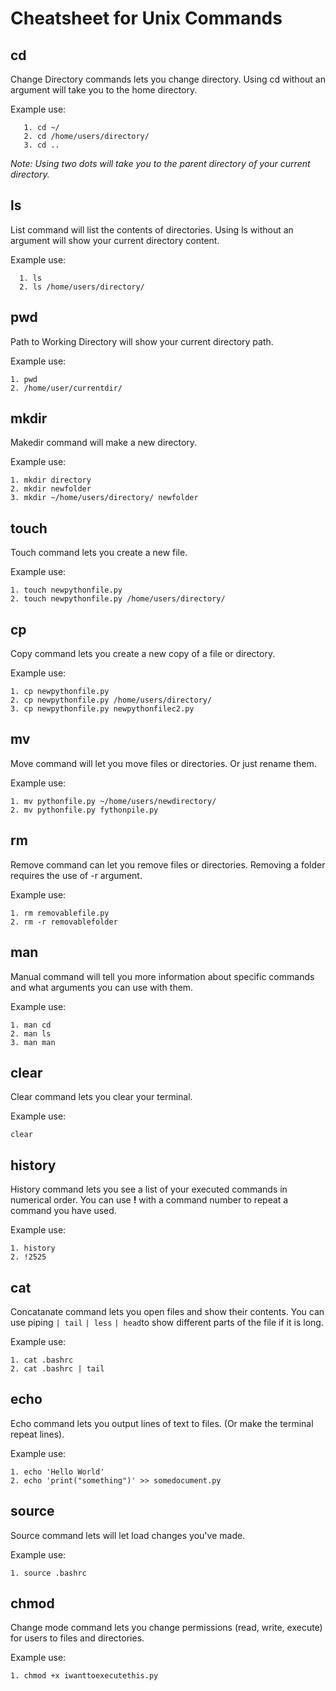 # Cheatsheet for Unix Commands  
## **cd**     
Change Directory commands lets you change directory. Using cd without an argument will take you to the home directory.       

  Example use:     
  ```
     1. cd ~/      
     2. cd /home/users/directory/     
     3. cd ..        
```
_Note: Using two dots will take you to the parent directory of your current directory._
   
## **ls**    
List command will list the contents of directories. Using ls without an argument will show your current directory content.    
  
  Example use:  
  ```   
    1. ls    
    2. ls /home/users/directory/    
```
## **pwd**     
Path to Working Directory will show your current directory path.    
  
  Example use:  
  ```  
1. pwd    
2. /home/user/currentdir/    
```
## **mkdir**
Makedir command will make a new directory.     
  
  Example use:  
  ``` 
  1. mkdir directory      
  2. mkdir newfolder       
  3. mkdir ~/home/users/directory/ newfolder    
``` 
## **touch**
Touch command lets you create a new file.     
  
  Example use:  
  ```   
  1. touch newpythonfile.py    
  2. touch newpythonfile.py /home/users/directory/    
```  
## **cp**    
Copy command lets you create a new copy of a file or directory.    
  
  Example use:  
  ```  
  1. cp newpythonfile.py    
  2. cp newpythonfile.py /home/users/directory/    
  3. cp newpythonfile.py newpythonfilec2.py    
```  
## **mv**    
Move command will let you move files or directories. Or just rename them.    
  
  Example use:  
  ```  
  1. mv pythonfile.py ~/home/users/newdirectory/    
  2. mv pythonfile.py fythonpile.py    
```  
## **rm**    
Remove command can let you remove files or directories. Removing a folder requires the use of -r argument.    
  
  Example use:  
  ```  
  1. rm removablefile.py    
  2. rm -r removablefolder    
```  
## **man**    
Manual command will tell you more information about specific commands and what arguments you can use with them.    

  Example use:    
  ``` 
  1. man cd    
  2. man ls    
  3. man man    
 ```    
## **clear**    
Clear command lets you clear your terminal. 
  
  Example use:  
  ```
  clear
```
## **history**    
History command lets you see a list of your executed commands in numerical order. You can use **!** with a command number to repeat a command you have used.    
  
  Example use:  
  ```  
  1. history    
  2. !2525    
```  
## **cat**    
Concatanate command lets you open files and show their contents. You can use piping ```| tail``` ```| less``` ```| head```to show different parts of the file if it is long.  

  Example use:    
  ```   
  1. cat .bashrc    
  2. cat .bashrc | tail    
```   
## **echo**    
Echo command lets you output lines of text to files. (Or make the terminal repeat lines).    

  Example use:    
  ```   
  1. echo 'Hello World'    
  2. echo 'print("something")' >> somedocument.py        
```   
## **source**    
Source command lets will let load changes you've made.    

  Example use:    
  ```   
  1. source .bashrc    
```   
## **chmod**    
Change mode command lets you change permissions (read, write, execute) for users to files and directories.    

  Example use:    
  ```   
  1. chmod +x iwanttoexecutethis.py    
```   


  
  
 
  

  
  

     
     
    
    
    
    


  
